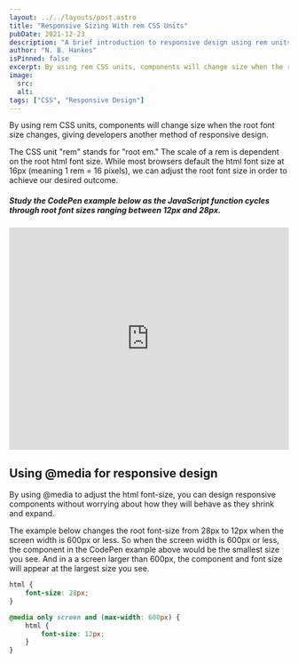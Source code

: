 ```yaml
---
layout: ../../layouts/post.astro
title: "Responsive Sizing With rem CSS Units"
pubDate: 2021-12-23
description: "A brief introduction to responsive design using rem units and root font size."
author: "N. B. Hankes"
isPinned: false
excerpt: By using rem CSS units, components will change size when the root font size changes, giving developers another method of responsive design.
image:
  src:
  alt:
tags: ["CSS", "Responsive Design"]
---
```


By using rem CSS units, components will change size when the root font size changes, giving developers another method of responsive design.

The CSS unit "rem" stands for "root em." The scale of a rem is dependent on the root html font size. While most browsers default the html font size at 16px (meaning 1 rem = 16 pixels), we can adjust the root font size in order to achieve our desired outcome.

##### Study the CodePen example below as the JavaScript function cycles through root font sizes ranging between 12px and 28px.


<iframe height="400" style="width: 100%;" scrolling="no" title="Responsive Container and Text" src="https://codepen.io/nbhankes/embed/gOpzqJN?default-tab=css%2Cresult" frameborder="no" allowtransparency="true" allowfullscreen="true">
  See the Pen <a href="https://codepen.io/nbhankes/pen/gOpzqJN">
  Responsive Container and Text</a> by Nate Hankes (<a href="https://codepen.io/nbhankes">@nbhankes</a>)
  on <a href="https://codepen.io">CodePen</a>.
</iframe>


## Using @media for responsive design

By using @media to adjust the html font-size, you can design responsive components without worrying about how they will behave as they shrink and expand.

The example below changes the root font-size from 28px to 12px when the screen width is 600px or less. So when the screen width is 600px or less, the component in the CodePen example above would be the smallest size you see. And in a a screen larger than 600px, the component and font size will appear at the largest size you see.

```css
html {
  	font-size: 28px;
}

@media only screen and (max-width: 600px) {
  	html {
    	font-size: 12px;
  	}
}
```